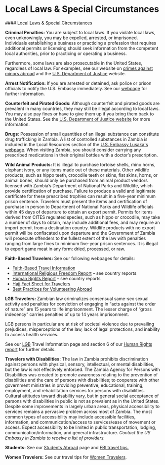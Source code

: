 # Local Laws & Special Circumstances

[#### Local Laws & Special Circumstances](javascript:void(0); "Local Laws & Special Circumstances")

**Criminal Penalties:** You are subject to local laws. If you violate local laws, even unknowingly, you may be expelled, arrested, or imprisoned.  Individuals establishing a business or practicing a profession that requires additional permits or licensing should seek information from the competent local authorities, prior to practicing or operating a business.

Furthermore, some laws are also prosecutable in the United States, regardless of local law. For examples, see our website on [crimes against minors abroad](http://travel.state.gov/content/passports/en/emergencies/arrest/criminalpenalties.html) and the [U.S. Department of Justice](https://www.justice.gov/) website.

**Arrest Notification:** If you are arrested or detained, ask police or prison officials to notify the U.S. Embassy immediately. See our [webpage](http://travel.state.gov/content/passports/english/emergencies/arrest.html) for further information.

**Counterfeit and Pirated Goods:** Although counterfeit and pirated goods are prevalent in many countries, they may still be illegal according to local laws. You may also pay fines or have to give them up if you bring them back to the United States. See the [U.S. Department of Justice website](https://www.justice.gov/criminal-ccips) for more information.

**Drugs**: Possession of small quantities of an illegal substance can constitute drug trafficking in Zambia. A list of controlled substances in Zambia is included in the Local Resources section of the [U.S. Embassy Lusaka's webpage](https://gcc02.safelinks.protection.outlook.com/?url=https%3A%2F%2Fzm.usembassy.gov%2Fservices%2F&data=05%7C01%7COCSContentManager%40state.gov%7Caedfafa0d1364dcc587708da3db2ecfc%7C66cf50745afe48d1a691a12b2121f44b%7C0%7C0%7C637890135929488738%7CUnknown%7CTWFpbGZsb3d8eyJWIjoiMC4wLjAwMDAiLCJQIjoiV2luMzIiLCJBTiI6Ik1haWwiLCJXVCI6Mn0%3D%7C3000%7C%7C%7C&sdata=UGOHdKMPXKbkfvFhpMfzlCrqKg74Tw0r4Bt1Px80Yr4%3D&reserved=0 "Original URL: https://zm.usembassy.gov/services/. Click or tap if you trust this link."). When visiting Zambia, you should consider carrying any prescribed medications in their original bottles with a doctor’s prescription.

**Wild Animal Products:** It is illegal to purchase tortoise shells, rhino horns, elephant ivory, or any items made out of these materials. Other wildlife products, such as hippo teeth, crocodile teeth or skins, flat skins, horns, or animal bones, should only be purchased from animal product vendors licensed with Zambia’s Department of National Parks and Wildlife, which provide certification of purchase. Failure to produce a valid and legitimate certificate for these prescribed trophies can result in a five-year minimum prison sentence. Travelers must present the items and certification of purchase in person to Department of National Parks and Wildlife officials within 45 days of departure to obtain an export permit. Permits for items derived from CITES regulated species, such as hippo or crocodile, may take a number of days to obtain, may include additional fees, and may require an import permit from a destination country. Wildlife products with no export permit will be confiscated upon departure and the Government of Zambia will prosecute offenders to the fullest extent of the law with penalties ranging from large fines to minimum five-year prison sentences. It is illegal to export game meat in any form: dried, processed, or raw.

**Faith-Based Travelers:** See our following webpages for details:

* [Faith-Based Travel Information](https://travel.state.gov/content/passports/en/go/faith-based-travel.html)
* [International Religious Freedom Report](https://www.state.gov/reports/2017-report-on-international-religious-freedom/) – see country reports
* [Human Rights Report](https://www.state.gov/reports/2018-country-reports-on-human-rights-practices/) – see country reports
* [Hajj Fact Sheet for Travelers](http://travel.state.gov/content/passports/en/go/Hajj.html)
* [Best Practices for Volunteering Abroad](https://travel.state.gov/content/passports/en/go/volunteer.html)

**LGB Travelers:** Zambian law criminalizes consensual same-sex sexual activity and penalties for conviction of engaging in “acts against the order of nature” are 15 years to life imprisonment. The lesser charge of “gross indecency” carries penalties of up to 14 years imprisonment.

LGB persons in particular are at risk of societal violence due to prevailing prejudices, misperceptions of the law, lack of legal protections, and inability to access health services.

See our [LGB](http://travel.state.gov/content/travel/en/international-travel/before-you-go/travelers-with-special-considerations/lgb.html) Travel Information page and section 6 of our [Human Rights report](https://www.state.gov/reports/2018-country-reports-on-human-rights-practices/) for further details.

**Travelers with Disabilities:** The law in Zambia prohibits discrimination against persons with physical, sensory, intellectual, or mental disabilities, but the law is not effectively enforced. The Zambia Agency for Persons with Disabilities was created to promote awareness relating to the prevention of disabilities and the care of persons with disabilities; to cooperate with other government ministries in providing preventive, educational, training, employment, and rehabilitation services for persons with disabilities. Cultural attitudes toward disability vary, but in general social acceptance of persons with disabilities in public is not as prevalent as in the United States. Despite some improvements in largely urban areas, physical accessibility to services remains a pervasive problem across most of Zambia. The most common types of accessibility may include accessible facilities, information, and communication/access to services/ease of movement or access. Expect accessibility to be limited in public transportation, lodging, communication/information, and general infrastructure. *Contact the US Embassy in Zambia to receive a list of providers.*

**Students:** See our [Students Abroad](http://travel.state.gov/content/studentsabroad/en.html) page and [FBI travel tips.](https://www.fbi.gov/file-repository/student-travel-brochure-pdf.pdf/view)

**Women Travelers:** See our travel tips for [Women Travelers](http://travel.state.gov/content/passports/english/go/Women.html).